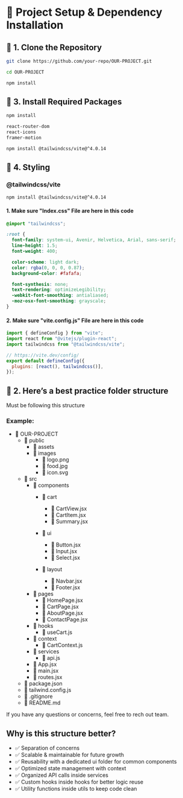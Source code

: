 # 🚀 Project Setup & Dependency Installation

## 📌 1. Clone the Repository

```sh
git clone https://github.com/your-repo/OUR-PROJECT.git

cd OUR-PROJECT

npm install
```

## 🧩 3. Install Required Packages

```sh
npm install

react-router-dom
react-icons
framer-motion

npm install @tailwindcss/vite@^4.0.14

```

## 🎨 4. Styling

### @tailwindcss/vite

```sh
npm install @tailwindcss/vite@^4.0.14
```

#### 1. Make sure "Index.css" File are here in this code

```css
@import "tailwindcss";

:root {
  font-family: system-ui, Avenir, Helvetica, Arial, sans-serif;
  line-height: 1.5;
  font-weight: 400;

  color-scheme: light dark;
  color: rgba(0, 0, 0, 0.87);
  background-color: #fafafa;

  font-synthesis: none;
  text-rendering: optimizeLegibility;
  -webkit-font-smoothing: antialiased;
  -moz-osx-font-smoothing: grayscale;
}
```

#### 2. Make sure "vite.config.js" File are here in this code

```jsx
import { defineConfig } from "vite";
import react from "@vitejs/plugin-react";
import tailwindcss from "@tailwindcss/vite";

// https://vite.dev/config/
export default defineConfig({
  plugins: [react(), tailwindcss()],
});
```

## 📂 2. Here’s a best practice folder structure

Must be following this structure

### Example:

- 📂 OUR-PROJECT
  - 📂 public
    - 📂 assets
    - 📂 images
      - 📄 logo.png
      - 📄 food.jpg
      - 📄 icon.svg
  - 📂 src
    - 📂 components
      - 📂 cart
        - 📄 CartView.jsx
        - 📄 CartItem.jsx
        - 📄 Summary.jsx
        
      - 📂 ui
        - 📄 Button.jsx
        - 📄 Input.jsx
        - 📄 Select.jsx
      - 📂 layout
        - 📄 Navbar.jsx
        - 📄 Footer.jsx
    - 📂 pages
      - 📄 HomePage.jsx
      - 📄 CartPage.jsx
      - 📄 AboutPage.jsx
      - 📄 ContactPage.jsx
    - 📂 hooks
      - 📄 useCart.js
    - 📂 context
      - 📄 CartContext.js
    - 📂 services
      - 📄 api.js
    - 📄 App.jsx
    - 📄 main.jsx
    - 📄 routes.jsx
  - 📄 package.json
  - 📄 tailwind.config.js
  - 📄 .gitignore
  - 📄 README.md

If you have any questions or concerns, feel free to rech out team.

## Why is this structure better?

- ✅ Separation of concerns
- ✅ Scalable & maintainable for future growth
- ✅ Reusability with a dedicated ui folder for common components
- ✅ Optimized state management with context
- ✅ Organized API calls inside services
- ✅ Custom hooks inside hooks for better logic reuse
- ✅ Utility functions inside utils to keep code clean
